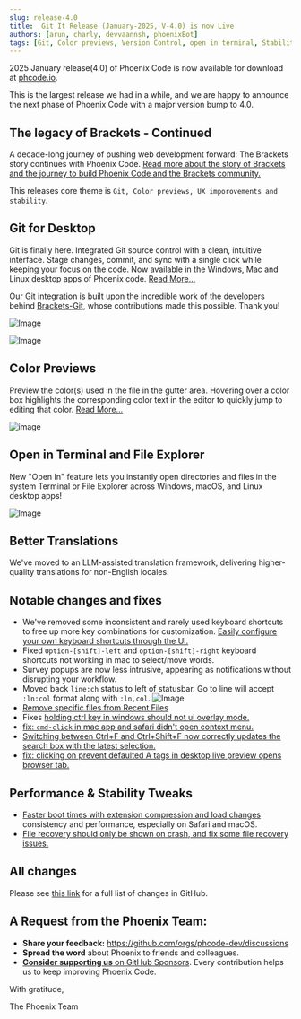 ```yaml
---
slug: release-4.0
title:  Git It Release (January-2025, V-4.0) is now Live
authors: [arun, charly, devvaannsh, phoenixBot]
tags: [Git, Color previews, Version Control, open in terminal, Stability Improvements, Windows, Linux, Mac, Release]
---
```


2025 January release(4.0) of Phoenix Code is now available for download at [phcode.io](https://phcode.io).

This is the largest release we had in a while, and we are happy to announce the next phase of Phoenix Code with
a major version bump to 4.0.

## The legacy of Brackets - Continued
A decade-long journey of pushing web development forward: The Brackets story continues with Phoenix Code.
[Read more about the story of Brackets and the journey to build Phoenix Code and the Brackets community.](Blog-Legacy)

This releases core theme is `Git, Color previews, UX imporovements and stability`.

## Git for Desktop

Git is finally here.  Integrated Git source control with a clean, intuitive interface.
Stage changes, commit, and sync with a single click while keeping your focus on the code.
Now available in the Windows, Mac and Linux desktop apps of Phoenix code. [Read More...](https://docs.phcode.dev/docs/Features/git)

Our Git integration is built upon the incredible work of the developers behind [Brackets-Git](https://github.com/brackets-userland/brackets-git),
whose contributions made this possible. Thank you!

![Image](https://github.com/user-attachments/assets/aeacc7c0-3ee3-4a80-9b05-f2b48140bcdd)

![Image](https://github.com/user-attachments/assets/6e7b9faf-d57b-448b-a5bb-a111c67489b5)

## Color Previews

Preview the color(s) used in the file in the gutter area. Hovering over a color box highlights the corresponding color
text in the editor to quickly jump to editing that color. [Read More...](https://docs.phcode.dev/docs/editing-colors#color-preview)

![image](https://github.com/user-attachments/assets/bedecc32-761b-448e-aced-61828ad3fec6)

## Open in Terminal and File Explorer

New "Open In" feature lets you instantly open directories and files in the system Terminal or File Explorer across
Windows, macOS, and Linux desktop apps!

![Image](https://github.com/user-attachments/assets/710330ae-8b34-4a51-a1f9-4c02736ed9bd)

## Better Translations

We've moved to an LLM-assisted translation framework, delivering higher-quality translations for non-English locales.

## Notable changes and fixes

- We've removed some inconsistent and rarely used keyboard shortcuts to free up more key combinations for customization.
  [Easily configure your own keyboard shortcuts through the UI.](https://docs.phcode.dev/docs/Features/keyboard-shortcuts)
- Fixed `Option-[shift]-left` and `option-[shift]-right` keyboard shortcuts not working in mac to select/move words.
- Survey popups are now less intrusive, appearing as notifications without disrupting your workflow.
- Moved back `line:ch` status to left of statusbar. Go to line will accept `:ln:col` format along with `:ln,col`. ![Image](https://github.com/user-attachments/assets/7429ae42-cb56-444c-8546-6d565bedaaf9)
- [Remove specific files from Recent Files](https://github.com/phcode-dev/phoenix/pull/2035)
- Fixes [holding ctrl key in windows should not ui overlay mode.](https://github.com/phcode-dev/phoenix/pull/2015)
- [fix: `cmd-click` in mac app and safari didn't open context menu.](https://github.com/phcode-dev/phoenix/pull/1994)
- [Switching between Ctrl+F and Ctrl+Shift+F now correctly updates the search box with the latest selection.](https://github.com/phcode-dev/phoenix/pull/1999)
- [fix: clicking on prevent defaulted A tags in desktop live preview opens browser tab.](https://github.com/phcode-dev/phoenix/pull/1997)
 
## Performance & Stability Tweaks

-   [Faster boot times with extension compression and load changes](https://github.com/phcode-dev/phoenix/pull/2055)
    consistency and performance, especially on Safari and macOS.
-   [File recovery should only be shown on crash, and fix some file recovery issues.](https://github.com/phcode-dev/phoenix/pull/2082)

## All changes

Please see [this link](https://github.com/phcode-dev/phoenix/commits/main/?since=2024-11-27&until=2025-01-30) for a full list of changes
in GitHub.

## A Request from the Phoenix Team:

-   **Share your feedback:** https://github.com/orgs/phcode-dev/discussions
-   **Spread the word** about Phoenix to friends and colleagues.
-   [**Consider supporting us** on GitHub Sponsors](https://github.com/sponsors/phcode-dev). Every contribution helps us
    to keep improving Phoenix Code.

With gratitude,

The Phoenix Team
